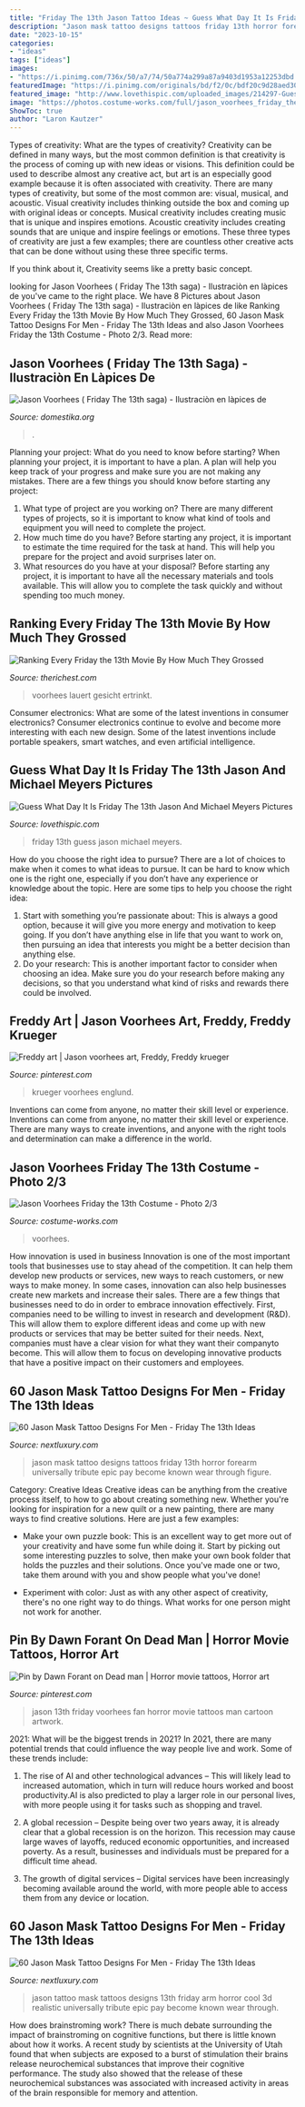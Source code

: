 ```yaml
---
title: "Friday The 13th Jason Tattoo Ideas ~ Guess What Day It Is Friday The 13th Jason And Michael Meyers Pictures"
description: "Jason mask tattoo designs tattoos friday 13th horror forearm universally tribute epic pay become known wear through figure"
date: "2023-10-15"
categories:
- "ideas"
tags: ["ideas"]
images:
- "https://i.pinimg.com/736x/50/a7/74/50a774a299a87a9403d1953a12253dbd.jpg"
featuredImage: "https://i.pinimg.com/originals/bd/f2/0c/bdf20c9d28aed3013a5abc9eea9a1f13.jpg"
featured_image: "http://www.lovethispic.com/uploaded_images/214297-Guess-What-Day-It-Is-Friday-The-13th-Jason-And-Michael-Meyers.jpg"
image: "https://photos.costume-works.com/full/jason_voorhees_friday_the_13th9.jpg"
ShowToc: true
author: "Laron Kautzer"
---
```



Types of creativity: What are the types of creativity?
Creativity can be defined in many ways, but the most common definition is that creativity is the process of coming up with new ideas or visions. This definition could be used to describe almost any creative act, but art is an especially good example because it is often associated with creativity.
There are many types of creativity, but some of the most common are: visual, musical, and acoustic. Visual creativity includes thinking outside the box and coming up with original ideas or concepts. Musical creativity includes creating music that is unique and inspires emotions. Acoustic creativity includes creating sounds that are unique and inspire feelings or emotions. These three types of creativity are just a few examples; there are countless other creative acts that can be done without using these three specific terms.

If you think about it, Creativity seems like a pretty basic concept.

	

		
looking for Jason Voorhees ( Friday The 13th saga) - Ilustraciòn en làpices de you've came to the right place. We have 8 Pictures about Jason Voorhees ( Friday The 13th saga) - Ilustraciòn en làpices de like Ranking Every Friday the 13th Movie By How Much They Grossed, 60 Jason Mask Tattoo Designs For Men - Friday The 13th Ideas and also Jason Voorhees Friday the 13th Costume - Photo 2/3. Read more:
		
    
## Jason Voorhees ( Friday The 13th Saga) - Ilustraciòn En Làpices De

<img loading=lazy src="https://cdn.domestika.org/c_fill,dpr_1.0,h_1200,t_base_params.format_jpg,w_1200/v1533940271/project-covers/000/419/965/419965-original.jpg?1533940271" onerror="this.onerror=null;this.src='https://tse1.mm.bing.net/th?id=OIP.BP89he_RCh4AZhvDXiXKzgHaHa&amp;pid=15.1';" alt="Jason Voorhees ( Friday The 13th saga) - Ilustraciòn en làpices de">

_Source: domestika.org_

>. 

	

Planning your project: What do you need to know before starting?
When planning your project, it is important to have a plan. A plan will help you keep track of your progress and make sure you are not making any mistakes. There are a few things you should know before starting any project:
1. What type of project are you working on? There are many different types of projects, so it is important to know what kind of tools and equipment you will need to complete the project.
2. How much time do you have? Before starting any project, it is important to estimate the time required for the task at hand. This will help you prepare for the project and avoid surprises later on.
3. What resources do you have at your disposal? Before starting any project, it is important to have all the necessary materials and tools available. This will allow you to complete the task quickly and without spending too much money.

    
## Ranking Every Friday The 13th Movie By How Much They Grossed

<img loading=lazy src="https://static3.therichestimages.com/wordpress/wp-content/uploads/2019/09/Friday-the-13th-Jason-Lives.jpg" onerror="this.onerror=null;this.src='https://tse4.mm.bing.net/th?id=OIP.onQYkD238S00OQFsdDqJvQHaDt&amp;pid=15.1';" alt="Ranking Every Friday the 13th Movie By How Much They Grossed">

_Source: therichest.com_

>voorhees lauert gesicht ertrinkt. 

	

Consumer electronics: What are some of the latest inventions in consumer electronics?
Consumer electronics continue to evolve and become more interesting with each new design. Some of the latest inventions include portable speakers, smart watches, and even artificial intelligence.

    
## Guess What Day It Is Friday The 13th Jason And Michael Meyers Pictures

<img loading=lazy src="http://www.lovethispic.com/uploaded_images/214297-Guess-What-Day-It-Is-Friday-The-13th-Jason-And-Michael-Meyers.jpg" onerror="this.onerror=null;this.src='https://tse1.mm.bing.net/th?id=OIP.HfvTlJTJISrS1xi4e_MZUwHaGH&amp;pid=15.1';" alt="Guess What Day It Is Friday The 13th Jason And Michael Meyers Pictures">

_Source: lovethispic.com_

>friday 13th guess jason michael meyers. 

	

How do you choose the right idea to pursue?
There are a lot of choices to make when it comes to what ideas to pursue. It can be hard to know which one is the right one, especially if you don’t have any experience or knowledge about the topic. Here are some tips to help you choose the right idea: 
1. Start with something you’re passionate about: This is always a good option, because it will give you more energy and motivation to keep going. If you don’t have anything else in life that you want to work on, then pursuing an idea that interests you might be a better decision than anything else. 
2. Do your research: This is another important factor to consider when choosing an idea. Make sure you do your research before making any decisions, so that you understand what kind of risks and rewards there could be involved. 

    
## Freddy Art | Jason Voorhees Art, Freddy, Freddy Krueger

<img loading=lazy src="https://i.pinimg.com/736x/50/a7/74/50a774a299a87a9403d1953a12253dbd.jpg" onerror="this.onerror=null;this.src='https://tse3.mm.bing.net/th?id=OIP.xokK2LyOSsBQu2wCyYY3YQHaKu&amp;pid=15.1';" alt="Freddy art | Jason voorhees art, Freddy, Freddy krueger">

_Source: pinterest.com_

>krueger voorhees englund. 

	

Inventions can come from anyone, no matter their skill level or experience.
Inventions can come from anyone, no matter their skill level or experience. There are many ways to create inventions, and anyone with the right tools and determination can make a difference in the world.

    
## Jason Voorhees Friday The 13th Costume - Photo 2/3

<img loading=lazy src="https://photos.costume-works.com/full/jason_voorhees_friday_the_13th9.jpg" onerror="this.onerror=null;this.src='https://tse1.mm.bing.net/th?id=OIP.xF8o4gUOOdolTGjiMSZeAwHaJ3&amp;pid=15.1';" alt="Jason Voorhees Friday the 13th Costume - Photo 2/3">

_Source: costume-works.com_

>voorhees. 

	

How innovation is used in business
Innovation is one of the most important tools that businesses use to stay ahead of the competition. It can help them develop new products or services, new ways to reach customers, or new ways to make money. In some cases, innovation can also help businesses create new markets and increase their sales.
There are a few things that businesses need to do in order to embrace innovation effectively. First, companies need to be willing to invest in research and development (R&D). This will allow them to explore different ideas and come up with new products or services that may be better suited for their needs. Next, companies must have a clear vision for what they want their companyto become. This will allow them to focus on developing innovative products that have a positive impact on their customers and employees.

    
## 60 Jason Mask Tattoo Designs For Men - Friday The 13th Ideas

<img loading=lazy src="http://nextluxury.com/wp-content/uploads/hyper-realistic-3d-forearm-male-jason-mask-tattoo-designs.jpg" onerror="this.onerror=null;this.src='https://tse1.mm.bing.net/th?id=OIP.FPFLekqOnrEbIWDQWGEH3QHaHK&amp;pid=15.1';" alt="60 Jason Mask Tattoo Designs For Men - Friday The 13th Ideas">

_Source: nextluxury.com_

>jason mask tattoo designs tattoos friday 13th horror forearm universally tribute epic pay become known wear through figure. 

	

Category: Creative Ideas
Creative ideas can be anything from the creative process itself, to how to go about creating something new. Whether you're looking for inspiration for a new quilt or a new painting, there are many ways to find creative solutions. Here are just a few examples: 
- Make your own puzzle book: This is an excellent way to get more out of your creativity and have some fun while doing it. Start by picking out some interesting puzzles to solve, then make your own book folder that holds the puzzles and their solutions. Once you've made one or two, take them around with you and show people what you've done! 

- Experiment with color: Just as with any other aspect of creativity, there's no one right way to do things. What works for one person might not work for another.

    
## Pin By Dawn Forant On Dead Man | Horror Movie Tattoos, Horror Art

<img loading=lazy src="https://i.pinimg.com/originals/bd/f2/0c/bdf20c9d28aed3013a5abc9eea9a1f13.jpg" onerror="this.onerror=null;this.src='https://tse4.mm.bing.net/th?id=OIP.8yXaqcZ699QTn8u_i8cm2wHaJ3&amp;pid=15.1';" alt="Pin by Dawn Forant on Dead man | Horror movie tattoos, Horror art">

_Source: pinterest.com_

>jason 13th friday voorhees fan horror movie tattoos man cartoon artwork. 

	

2021: What will be the biggest trends in 2021?
In 2021, there are many potential trends that could influence the way people live and work. Some of these trends include:
1. The rise of AI and other technological advances – This will likely lead to increased automation, which in turn will reduce hours worked and boost productivity.AI is also predicted to play a larger role in our personal lives, with more people using it for tasks such as shopping and travel.

2. A global recession – Despite being over two years away, it is already clear that a global recession is on the horizon. This recession may cause large waves of layoffs, reduced economic opportunities, and increased poverty. As a result, businesses and individuals must be prepared for a difficult time ahead.

3. The growth of digital services – Digital services have been increasingly becoming available around the world, with more people able to access them from any device or location.

    
## 60 Jason Mask Tattoo Designs For Men - Friday The 13th Ideas

<img loading=lazy src="http://nextluxury.com/wp-content/uploads/cool-3d-realistic-arm-jason-mask-tattoo-design-ideas-for-male.jpg" onerror="this.onerror=null;this.src='https://tse2.mm.bing.net/th?id=OIP.lQNXunaWiT30Hz1hQmxFNwHaHa&amp;pid=15.1';" alt="60 Jason Mask Tattoo Designs For Men - Friday The 13th Ideas">

_Source: nextluxury.com_

>jason tattoo mask tattoos designs 13th friday arm horror cool 3d realistic universally tribute epic pay become known wear through. 

	

How does brainstroming work?
There is much debate surrounding the impact of brainstroming on cognitive functions, but there is little known about how it works. A recent study by scientists at the University of Utah found that when subjects are exposed to a burst of stimulation their brains release neurochemical substances that improve their cognitive performance. The study also showed that the release of these neurochemical substances was associated with increased activity in areas of the brain responsible for memory and attention.

